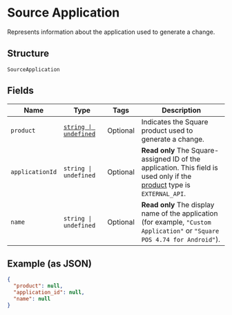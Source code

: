 
# Source Application

Represents information about the application used to generate a change.

## Structure

`SourceApplication`

## Fields

| Name | Type | Tags | Description |
|  --- | --- | --- | --- |
| `product` | [`string \| undefined`](../../doc/models/product.md) | Optional | Indicates the Square product used to generate a change. |
| `applicationId` | `string \| undefined` | Optional | __Read only__ The Square-assigned ID of the application. This field is used only if the<br>[product](../../doc/models/product.md) type is `EXTERNAL_API`. |
| `name` | `string \| undefined` | Optional | __Read only__ The display name of the application<br>(for example, `"Custom Application"` or `"Square POS 4.74 for Android"`). |

## Example (as JSON)

```json
{
  "product": null,
  "application_id": null,
  "name": null
}
```

